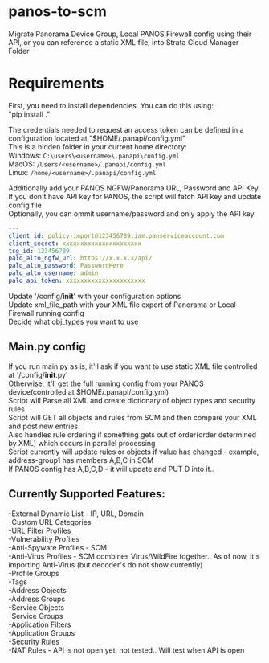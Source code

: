 # panos-to-scm
Migrate Panorama Device Group, Local PANOS Firewall config using their API, or you can reference a static XML file, into Strata Cloud Manager Folder

# Requirements
First, you need to install dependencies. You can do this using:<br />
"pip install ."<br />

The credentials needed to request an access token can be defined in a configuration located at "$HOME/.panapi/config.yml"<br />
This is a hidden folder in your current home directory:<br />
Windows: `C:\users\<username>\.panapi\config.yml`<br />
MacOS: `/Users/<username>/.panapi/config.yml`<br />
Linux: `/home/<username>/.panapi/config.yml`<br />

Additionally add your PANOS NGFW/Panorama URL, Password and API Key<br />
If you don't have API key for PANOS, the script will fetch API key and update config file<br />
Optionally, you can ommit username/password and only apply the API key<br />

```yaml
---
client_id: policy-import@123456789.iam.panserviceaccount.com
client_secret: xxxxxxxxxxxxxxxxxxxxxx
tsg_id: 123456789
palo_alto_ngfw_url: https://x.x.x.x/api/
palo_alto_password: PasswordHere
palo_alto_username: admin
palo_api_token: xxxxxxxxxxxxxxxxxxxxxx
```

Update '/config/__init__' with your configuration options<br />
Update xml_file_path with your XML file export of Panorama or Local Firewall running config<br />
Decide what obj_types you want to use<br />

## Main.py config
If you run main.py as is, it'll ask if you want to use static XML file controlled at '/config/__init__.py'<br />
Otherwise, it'll get the full running config from your PANOS device(controlled at $HOME/.panapi/config.yml)<br />
Script will Parse all XML and create dictionary of object types and security rules<br />
Script will GET all objects and rules from SCM and then compare your XML and post new entries.<br />
Also handles rule ordering if something gets out of order(order determined by XML) which occurs in parallel processing<br />
Script currently will update rules or objects if value has changed - example, address-group1 has members A,B,C in SCM<br />
If PANOS config has A,B,C,D - it will  update and PUT D into it..<br />

## Currently Supported Features:

-External Dynamic List - IP, URL, Domain<br />
-Custom URL Categories<br />
-URL Filter Profiles<br />
-Vulnerability Profiles<br />
-Anti-Spyware Profiles - SCM<br />
-Anti-Virus Profiles - SCM combines Virus/WildFire together.. As of now, it's importing Anti-Virus (but decoder's do not show currently)<br />
-Profile Groups<br />
-Tags<br />
-Address Objects<br />
-Address Groups<br />
-Service Objects<br />
-Service Groups<br />
-Application Filters<br />
-Application Groups<br />
-Security Rules<br />
-NAT Rules - API is not open yet, not tested.. Will test when API is open<br />
